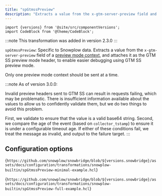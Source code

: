 ```yaml
---
title: "spGtmssPreview"
description: "Extracts a value from the x-gtm-server-preview field and attaches it as the GTM SS preview mode header."
---
```


```mdx-code-block
import {versions} from '@site/src/componentVersions';
import CodeBlock from '@theme/CodeBlock';
```

:::note
This transformation was added in version 2.3.0
:::

`spGtmssPreview`: Specific to Snowplow data. Extracts a value from the `x-gtm-server-preview` field of a [preview mode context](https://github.com/snowplow/iglu-central/blob/master/schemas/com.google.tag-manager.server-side/preview_mode/jsonschema/1-0-0), and attaches it as the GTM SS preview mode header, to enable easier debugging using GTM SS preview mode.

Only one preview mode context should be sent at a time.

:::note
As of version 3.0.0:

Invalid preview headers sent to GTM SS can result in requests failing, which may be problematic. There is insufficient information available about the values to allow us to confidently validate them, but we do two things to avoid this problem.

First, we validate to ensure that the value is a valid base64 string. Second, we compare the age of the event (based on `collector_tstamp`) to ensure it is under a configurable timeout age. If either of these conditions fail, we treat the message as invalid, and output to the failure target.
:::

## Configuration options

<CodeBlock language="hcl" reference>{`
https://github.com/snowplow/snowbridge/blob/${versions.snowbridge}/assets/docs/configuration/transformations/snowplow-builtin/spGtmssPreview-minimal-example.hcl
`}</CodeBlock>

<CodeBlock language="hcl" reference>{`
https://github.com/snowplow/snowbridge/blob/${versions.snowbridge}/assets/docs/configuration/transformations/snowplow-builtin/spGtmssPreview-full-example.hcl
`}</CodeBlock>
